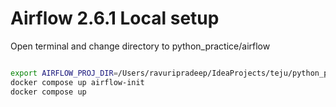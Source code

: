 # Airflow 2.6.1 Local setup

Open terminal and change directory to python_practice/airflow

```bash

export AIRFLOW_PROJ_DIR=/Users/ravuripradeep/IdeaProjects/teju/python_practice/airflow/airflow
docker compose up airflow-init
docker compose up
```
